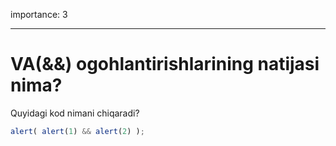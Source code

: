 importance: 3

---

# VA(&&) ogohlantirishlarining natijasi nima?

Quyidagi kod nimani chiqaradi?

```js
alert( alert(1) && alert(2) );
```


